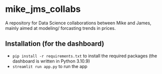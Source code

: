 # mike_jms_collabs
A repository for Data Science collaborations between Mike and James, mainly aimed at modeling/ forcasting trends in prices.

## Installation (for the dashboard)
- `pip install -r requirements.txt` to install the required packages (the dashboard is written in Python 3.10.9)
- `streamlit run app.py` to run the app